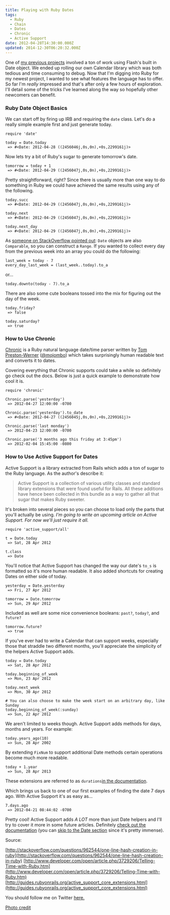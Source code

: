 ```yaml
---
title: Playing with Ruby Dates
tags:
  - Ruby
  - Chain
  - Dates
  - Chronic
  - Active Support
date: 2012-04-28T14:30:00.000Z
updated: 2014-12-30T06:20:32.000Z
---
```


One of [my previous projects](https://vimeo.com/40633070) involved a ton of work using Flash's built in Date object. We ended up rolling our own Calendar library which was both tedious and time consuming to debug. Now that I'm digging into Ruby for my newest project, I wanted to see what features the language has to offer. So far I'm *really* impressed and that's after only a few hours of exploration. I'll detail some of the tricks I've learned along the way so hopefully other newcomers can benefit.

### Ruby Date Object Basics

We can start off by firing up IRB and requiring the `date` class. Let's do a really simple example first and just generate today.

    require 'date'
    
    today = Date.today
     => #<Date: 2012-04-28 ((2456046j,0s,0n),+0s,2299161j)>
    

Now lets try a bit of Ruby's sugar to generate tomorrow's date.

    tomorrow = today + 1
     => #<Date: 2012-04-29 ((2456047j,0s,0n),+0s,2299161j)> 
    

Pretty straightforward, right? Since there is usually more than one way to do something in Ruby we could have achieved the same results using any of the following.

    today.succ
     => #<Date: 2012-04-29 ((2456047j,0s,0n),+0s,2299161j)>
    
    today.next
     => #<Date: 2012-04-29 ((2456047j,0s,0n),+0s,2299161j)> 
    
    today.next_day
     => #<Date: 2012-04-29 ((2456047j,0s,0n),+0s,2299161j)> 
    

As [someone on StackOverflow pointed out](http://stackoverflow.com/questions/962544/one-line-hash-creation-in-ruby): `Date` objects are also `Comparable`, so you can construct a `Range`. If you wanted to collect every day from the previous week into an array you could do the following:

    last_week = today - 7
    every_day_last_week = (last_week..today).to_a
    

or...

    today.downto(today - 7).to_a
    

There are also some cute booleans tossed into the mix for figuring out the day of the week.

    today.friday?
     => false
    
    today.saturday?
     => true
    

### How to Use Chronic

[Chronic](https://github.com/mojombo/chronic/) is a Ruby natural language date/time parser written by [Tom Preston-Werner](http://tom.preston-werner.com/) ([@mojombo](https://twitter.com/#!/mojombo)) which takes surprisingly human readable text and converts it to dates.

Covering everything that Chronic supports could take a while so definitely go check out the docs. Below is just a quick example to demonstrate how cool it is.

    require 'chronic'
    
    Chronic.parse('yesterday')
     => 2012-04-27 12:00:00 -0700
    
    Chronic.parse('yesterday').to_date
     => #<Date: 2012-04-27 ((2456045j,0s,0n),+0s,2299161j)> 
    
    Chronic.parse('last monday')
     => 2012-04-23 12:00:00 -0700 
    
    Chronic.parse('3 months ago this friday at 3:45pm')
     => 2012-02-04 15:45:00 -0800
    

### How to Use Active Support for Dates

Active Support is a library extracted from Rails which adds a ton of sugar to the Ruby language. As the author's describe it:

> Active Support is a collection of various utility classes and standard library extensions that were found useful for Rails. All these additions have hence been collected in this bundle as a way to gather all that sugar that makes Ruby sweeter.

It's broken into several pieces so you can choose to load only the parts that you'll actually be using. *I'm going to write an upcoming article on Active Support. For now we'll just require it all.*

    require 'active_support/all'
    
    t = Date.today
     => Sat, 28 Apr 2012
    
    t.class
     => Date 
    

You'll notice that Active Support has changed the way our date's `to_s` is formatted so it's more human readable. It also added shortcuts for creating Dates on either side of today.

    yesterday = Date.yesterday
     => Fri, 27 Apr 2012 
     
    tomorrow = Date.tomorrow
     => Sun, 29 Apr 2012
    

Included as well are some nice convenience booleans: `past?`, `today?`, and `future?`

    tomorrow.future?
     => true
    

If you've ever had to write a Calendar that can support weeks, especially those that straddle two different months, you'll appreciate the simplicity of the helpers Active Support adds.

    today = Date.today
     => Sat, 28 Apr 2012
    
    today.beginning_of_week
     => Mon, 23 Apr 2012
    
    today.next_week
     => Mon, 30 Apr 2012
    
    # You can also choose to make the week start on an arbitrary day, like Sunday
    today.beginning_of_week(:sunday)
     => Sun, 22 Apr 2012
    

We aren't limited to weeks though. Active Support adds methods for days, months and years. For example:

    today.years_ago(10)
     => Sun, 28 Apr 2002
    

By extending `FixNum` to support additional Date methods certain operations become much more readable.

    today + 1.year
     => Sun, 28 Apr 2013
    

These extensions are referred to as `durations`[in the documentation](http://guides.rubyonrails.org/active_support_core_extensions.html).

Which brings us back to one of our first examples of finding the date 7 days ago. With Active Support it's as easy as...

    7.days.ago
     => 2012-04-21 08:44:02 -0700
    

Pretty cool! Active Support adds *A LOT* more than just Date helpers and I'll try to cover it more in some future articles. Definitely [check out the documentation](http://guides.rubyonrails.org/active_support_core_extensions.html) (you can [skip to the Date section](http://guides.rubyonrails.org/active_support_core_extensions.html#extensions-to-date) since it's pretty immense).

Source:

[http://stackoverflow.com/questions/962544/one-line-hash-creation-in-ruby](http://stackoverflow.com/questions/962544/one-line-hash-creation-in-ruby)
[http://www.developer.com/open/article.php/3729206/Telling-Time-with-Ruby.htm](http://www.developer.com/open/article.php/3729206/Telling-Time-with-Ruby.htm)
[http://guides.rubyonrails.org/active_support_core_extensions.html](http://guides.rubyonrails.org/active_support_core_extensions.html)

You should follow me on Twitter [here.](http://twitter.com/rob_dodson)

[Photo credit](https://www.flickr.com/photos/125167502@N02/14363795854/in/set-72157645053557074)

